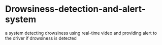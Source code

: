 # Drowsiness-detection-and-alert-system
a system detecting drowsiness using real-time video and providing alert to the driver if drowsiness is detected
